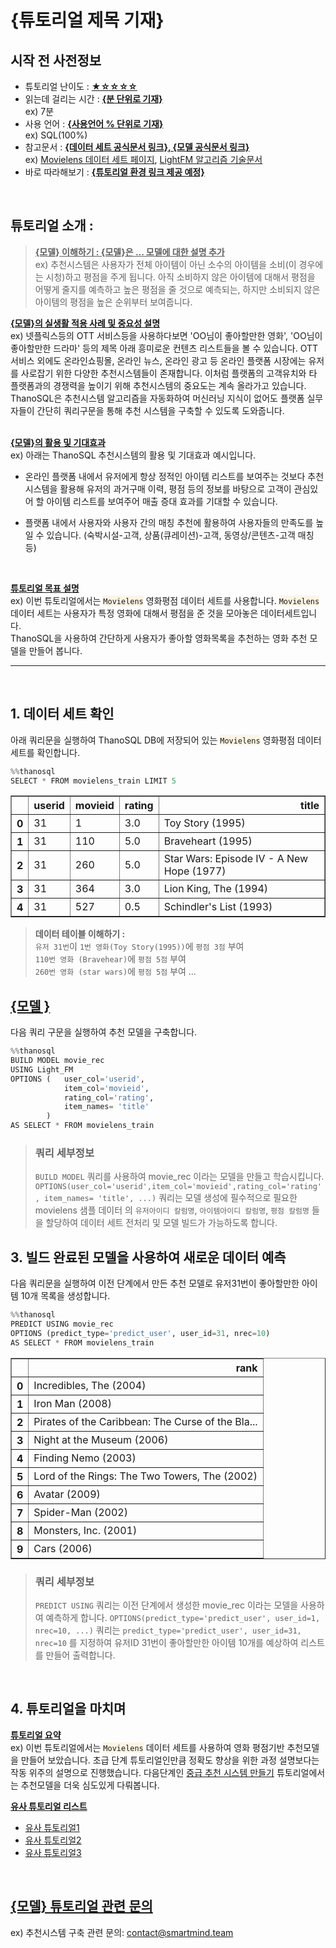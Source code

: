 # **{튜토리얼 제목 기재}**
## **시작 전 사전정보**
* 튜토리얼 난이도 : **<ins>★☆☆☆☆**</ins>
* 읽는데 걸리는 시간 : **<ins>{분 단위로 기재}**</ins> <br>
ex) 7분
* 사용 언어 : **<ins>{사용언어 % 단위로 기재}**</ins> <br>
ex) SQL(100%)
* 참고문서 : **<ins>{데이터 세트 공식문서 링크}, {모델 공식문서 링크}**</ins> <br>
ex) [Movielens 데이터 세트 페이지](https://grouplens.org/datasets/movielens/), [LightFM 알고리즘 기술문서](https://making.lyst.com/lightfm/docs/home.html)
* 바로 따라해보기 : **<ins>{튜토리얼 환경 링크 제공 예정}**</ins>


<br> 

## **튜토리얼 소개 :** <br>

>**<ins>{모델} 이해하기 : {모델}은 ... 모델에 대한 설명 추가</ins>** <br>
ex) 추천시스템은 사용자가 전체 아이템이 아닌 소수의 아이템을 소비(이 경우에는 시청)하고 평점을 주게 됩니다. 아직 소비하지 않은 아이템에 대해서 평점을 어떻게 줄지를 예측하고 높은 평점을 줄 것으로 예측되는, 하지만 소비되지 않은 아이템의 평점을 높은 순위부터 보여줍니다. <br>

**<ins>{모델}의 실생활 적용 사례 및 중요성 설명</ins>** <br>
ex) 넷플릭스등의 OTT 서비스등을 사용하다보면 'OO님이 좋아할만한 영화', 'OO님이 좋아할만한 드라마' 등의 제목 아래 흥미로운 컨텐츠 리스트들을 볼 수 있습니다. OTT 서비스 외에도 온라인쇼핑몰, 온라인 뉴스, 온라인 광고 등 온라인 플랫폼 시장에는 유저를 사로잡기 위한 다양한 추천시스템들이 존재합니다. 이처럼 플랫폼의 고객유치와 타 플랫폼과의 경쟁력을 높이기 위해 추천시스템의 중요도는 계속 올라가고 있습니다.
ThanoSQL은 추천시스템 알고리즘을 자동화하여 머신러닝 지식이 없어도 플랫폼 실무자들이 간단히 쿼리구문을 통해 추천 시스템을 구축할 수 있도록 도와줍니다. 
<br><br> 

**<ins>{모델}의 활용 및 기대효과</ins>** <br>
ex)
아래는 ThanoSQL 추천시스템의 활용 및 기대효과 예시입니다.

* 온라인 플랫폼 내에서 유저에게 항상 정적인 아이템 리스트를 보여주는 것보다 추천 시스템을 활용해 유저의 과거구매 이력, 평점 등의 정보를 바탕으로 고객이 관심있어 할 아이템 리스트를 보여주어 매출 증대 효과를 기대할 수 있습니다.    

* 플랫폼 내에서 사용자와 사용자 간의 매칭 추천에 활용하여 사용자들의 만족도를 높일 수 있습니다. (숙박시설-고객, 상품(큐레이션)-고객, 동영상/콘텐츠-고객 매칭 등)
<br>

**<ins>튜토리얼 목표 설명</ins>** <br>
ex) 이번 튜토리얼에서는 <span style="background-color:#FDF5E3">`Movielens`</span> 영화평점 데이터 세트를 사용합니다. 
<span style="background-color:#FDF5E3">`Movielens`</span> 데이터 세트는 사용자가 특정 영화에 대해서 평점을 준 것을 모아놓은 데이터세트입니다. <br>
ThanoSQL을 사용하여 간단하게 사용자가 좋아할 영화목록을 추천하는 영화 추천 모델을 만들어 봅니다.

---
<br>

## **1. 데이터 세트 확인**

아래 쿼리문을 실행하여 ThanoSQL DB에 저장되어 있는 <span style="background-color:#FDF5E3">`Movielens`</span> 영화평점 데이터 세트를 확인합니다.

```python
%%thanosql 
SELECT * FROM movielens_train LIMIT 5
```


<div>
<table border="1" class="dataframe">
  <thead>
    <tr style="text-align: right;">
      <th></th>
      <th>userid</th>
      <th>movieid</th>
      <th>rating</th>
      <th>title</th>
    </tr>
  </thead>
  <tbody>
    <tr>
      <th>0</th>
      <td>31</td>
      <td>1</td>
      <td>3.0</td>
      <td>Toy Story (1995)</td>
    </tr>
    <tr>
      <th>1</th>
      <td>31</td>
      <td>110</td>
      <td>5.0</td>
      <td>Braveheart (1995)</td>
    </tr>
    <tr>
      <th>2</th>
      <td>31</td>
      <td>260</td>
      <td>5.0</td>
      <td>Star Wars: Episode IV - A New Hope (1977)</td>
    </tr>
    <tr>
      <th>3</th>
      <td>31</td>
      <td>364</td>
      <td>3.0</td>
      <td>Lion King, The (1994)</td>
    </tr>
    <tr>
      <th>4</th>
      <td>31</td>
      <td>527</td>
      <td>0.5</td>
      <td>Schindler's List (1993)</td>
    </tr>
  </tbody>
</table>
</div>



> **데이터 테이블 이해하기 :**<br> 
`유저 31번`이 `1번 영화(Toy Story(1995))`에 `평점 3점` 부여 <br>
`110번 영화 (Bravehear)`에 `평점 5점` 부여 <br>
`260번 영화 (star wars)`에 `평점 5점` 부여 ...



## **<ins>{모델 }</ins>**

다음 쿼리 구문을 실행하여 추천 모델을 구축합니다.


```python
%%thanosql
BUILD MODEL movie_rec
USING Light_FM
OPTIONS (   user_col='userid',   
            item_col='movieid',
            rating_col='rating',
            item_names= 'title'
        )
AS SELECT * FROM movielens_train
```

>### **쿼리 세부정보**
>```BUILD MODEL``` 쿼리를 사용하여 movie_rec 이라는 모델을 만들고 학습시킵니다. <br>
>```OPTIONS(user_col='userid',item_col='movieid',rating_col='rating', item_names= 'title', ...)``` 쿼리는 모델 생성에 필수적으로 필요한 movielens 샘플 데이터 의 `유저아이디 칼럼명`, `아이템아이디 칼럼명`, `평점 칼럼명` 들을 할당하여 데이터 세트 전처리 및 모델 빌드가 가능하도록 합니다.

## **3. 빌드 완료된 모델을 사용하여 새로운 데이터 예측**

다음 쿼리문을 실행하여 이전 단계에서 만든 추천 모델로 유저31번이 좋아할만한 아이템 10개 목록을 생성합니다.


```python
%%thanosql
PREDICT USING movie_rec
OPTIONS (predict_type='predict_user', user_id=31, nrec=10)
AS SELECT * FROM movielens_train
```

<div>
<table border="1" class="dataframe">
  <thead>
    <tr style="text-align: right;">
      <th></th>
      <th>rank</th>
    </tr>
  </thead>
  <tbody>
    <tr>
      <th>0</th>
      <td>Incredibles, The (2004)</td>
    </tr>
    <tr>
      <th>1</th>
      <td>Iron Man (2008)</td>
    </tr>
    <tr>
      <th>2</th>
      <td>Pirates of the Caribbean: The Curse of the Bla...</td>
    </tr>
    <tr>
      <th>3</th>
      <td>Night at the Museum (2006)</td>
    </tr>
    <tr>
      <th>4</th>
      <td>Finding Nemo (2003)</td>
    </tr>
    <tr>
      <th>5</th>
      <td>Lord of the Rings: The Two Towers, The (2002)</td>
    </tr>
    <tr>
      <th>6</th>
      <td>Avatar (2009)</td>
    </tr>
    <tr>
      <th>7</th>
      <td>Spider-Man (2002)</td>
    </tr>
    <tr>
      <th>8</th>
      <td>Monsters, Inc. (2001)</td>
    </tr>
    <tr>
      <th>9</th>
      <td>Cars (2006)</td>
    </tr>
  </tbody>
</table>
</div>

>### **쿼리 세부정보**
>```PREDICT USING``` 쿼리는 이전 단계에서 생성한 movie_rec 이라는 모델을 사용하여 예측하게 합니다.
```OPTIONS(predict_type='predict_user', user_id=1, nrec=10, ...)``` 쿼리는 ```predict_type='predict_user', user_id=31, nrec=10``` 를 지정하여 유저ID 31번이 좋아할만한 아이템 10개를 예상하여 리스트를 만들어 출력합니다.

<br>

## **4. 튜토리얼을 마치며**
**<ins>튜토리얼 요약</ins>** <br>
ex) 이번 튜토리얼에서는 <span style="background-color:#FDF5E3">`Movielens`</span> 데이터 세트를 사용하여 영화 평점기반 추천모델을 만들어 보았습니다. 초급 단계 튜토리얼인만큼 정확도 향상을 위한 과정 설명보다는 작동 위주의 설명으로 진행했습니다. 다음단계인  [중급 추천 시스템 만들기](comingsoon) 튜토리얼에서는 추천모델을 더욱 심도있게 다뤄봅니다. 

**<ins>유사 튜토리얼 리스트</ins>** <br>
* [유사 튜토리얼1](comingsoon)
* [유사 튜토리얼2](comingsoon) 
* [유사 튜토리얼3](comingsoon)
  
<br>

## **<ins>{모델} 튜토리얼 관련 문의</ins>** <br>
ex) 추천시스템 구축 관련 문의: contact@smartmind.team
